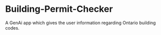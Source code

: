 # Building-Permit-Checker
A GenAi app which gives the user information regarding Ontario building codes.
